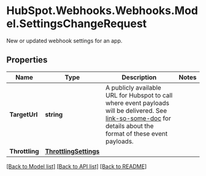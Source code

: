 # HubSpot.Webhooks.Webhooks.Model.SettingsChangeRequest
New or updated webhook settings for an app.

## Properties

Name | Type | Description | Notes
------------ | ------------- | ------------- | -------------
**TargetUrl** | **string** | A publicly available URL for Hubspot to call where event payloads will be delivered. See [link-so-some-doc](#) for details about the format of these event payloads. | 
**Throttling** | [**ThrottlingSettings**](ThrottlingSettings.md) |  | 

[[Back to Model list]](../README.md#documentation-for-models) [[Back to API list]](../README.md#documentation-for-api-endpoints) [[Back to README]](../README.md)

